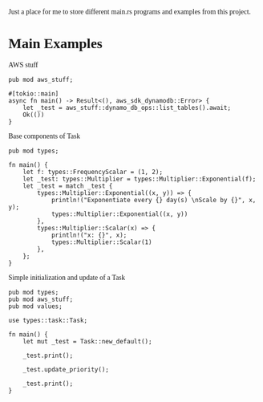 <span style="font-family:'Amiri'">

Just a place for me to store different main.rs programs and examples from this project.
# Main Examples
AWS stuff
```
pub mod aws_stuff;

#[tokio::main]
async fn main() -> Result<(), aws_sdk_dynamodb::Error> {
    let _test = aws_stuff::dynamo_db_ops::list_tables().await;
    Ok(())
}
```

Base components of Task
```
pub mod types;

fn main() {
    let f: types::FrequencyScalar = (1, 2);
    let _test: types::Multiplier = types::Multiplier::Exponential(f);
    let _test = match _test {
        types::Multiplier::Exponential((x, y)) => {
            println!("Exponentiate every {} day(s) \nScale by {}", x, y);
            types::Multiplier::Exponential((x, y))
        },
        types::Multiplier::Scalar(x) => {
            println!("x: {}", x);
            types::Multiplier::Scalar(1)
        },
    };
}
```

Simple initialization and update of a Task
```
pub mod types;
pub mod aws_stuff;
pub mod values;

use types::task::Task;

fn main() {
    let mut _test = Task::new_default();

    _test.print();

    _test.update_priority();

    _test.print();
}
```

</span>